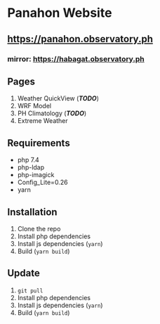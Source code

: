 # Panahon Website

## https://panahon.observatory.ph

### mirror: https://habagat.observatory.ph

## Pages

1. Weather QuickView (**_TODO_**)
2. WRF Model
3. PH Climatology (**_TODO_**)
4. Extreme Weather

## Requirements

- php 7.4
- php-ldap
- php-imagick
- Config_Lite=0.26
- yarn

## Installation

1. Clone the repo
2. Install php dependencies
3. Install js dependencies (`yarn`)
4. Build (`yarn build`)

## Update

1. `git pull`
2. Install php dependencies
3. Install js dependencies (`yarn`)
4. Build (`yarn build`)
